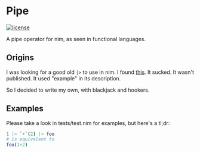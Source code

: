 # Pipe #

[![license]](License.md)

A pipe operator for nim, as seen in functional languages.

## Origins ##

I was looking for a good old `|>` to use in nim.
I found [this](https://github.com/jaym/nim-pipeline).
It sucked. It wasn't published. It used "example" in its description.

So I decided to write my own, with blackjack and hookers.

## Examples ##

Please take a look in tests/test.nim for examples, but here's a tl;dr:

```nim
1 |> `+`(2) |> foo
# is equivalent to
foo(1+2)
```

[license]: https://img.shields.io/github/license/5pacetoast/pipe.svg
